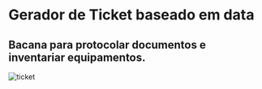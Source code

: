 # Gerador de Ticket baseado em data
## Bacana para protocolar documentos e inventariar equipamentos. 

![ticket](imgs/code.png)


